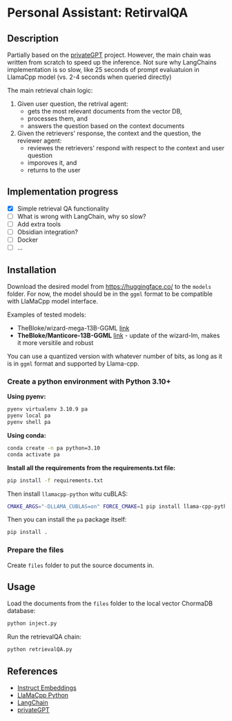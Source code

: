 # Personal Assistant: RetirvalQA

## Description

Partially based on the [privateGPT](https://github.com/imartinez/privateGPT) project.
However, the main chain was written from scratch to speed up the inference. Not sure why LangChains implementation is so slow, like 25 seconds of prompt evaluatuion in LlamaCpp model (vs. 2-4 seconds when queried directly)

The main retrieval chain logic:

1. Given user question, the retrival agent:
   - gets the most relevant documents from the vector DB,
   - processes them, and
   - answers the question based on the context documents
2. Given the retrievers' response, the context and the question, the reviewer agent:
   - reviewes the retrievers' respond with respect to the context and user question
   - imporoves it, and
   - returns to the user

## Implementation progress

- [x] Simple retrieval QA functionality
- [ ] What is wrong with LangChain, why so slow?
- [ ] Add extra tools
- [ ] Obsidian integration?
- [ ] Docker
- [ ] ...

## Installation

Download the desired model from <https://huggingface.co/> to the `models` folder. For now, the model should be in the `ggml` format to be compatible with LlaMaCpp model interface.

Examples of tested models:

- TheBloke/wizard-mega-13B-GGML [link](https://huggingface.co/TheBloke/wizard-mega-13B-GGML)
- **TheBloke/Manticore-13B-GGML** [link](https://huggingface.co/TheBloke/Manticore-13B-GGML) - update of the wizard-lm, makes it more versitile and robust

You can use a quantized version with whatever number of bits, as long as it is in `ggml` format and supported by Llama-cpp.

### Create a python environment with Python 3.10+

**Using pyenv:**

```bash
pyenv virtualenv 3.10.9 pa
pyenv local pa
pyenv shell pa 
```

**Using conda:**

```bash
conda create -n pa python=3.10
conda activate pa
```

**Install all the requirements from the requirements.txt file:**

```bash
pip install -f requirements.txt
```

Then install `llamacpp-python` witu cuBLAS:

```bash
CMAKE_ARGS="-DLLAMA_CUBLAS=on" FORCE_CMAKE=1 pip install llama-cpp-python
```

Then you can install the `pa` package itself:

```bash
pip install .
```

### Prepare the files

Create `files` folder to put the source documents in.

## Usage

Load the documents from the `files` folder to the local vector ChormaDB database:

```bash
python inject.py
```

Run the retrievalQA chain:

```bash
python retrievalQA.py
```

## References

- [Instruct Embeddings](https://arxiv.org/abs/2212.09741)
- [LlaMaCpp Python](https://github.com/abetlen/llama-cpp-python)
- [LangChain](https://github.com/hwchase17/langchain)
- [privateGPT](https://github.com/imartinez/privateGPT)
